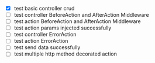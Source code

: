 - [x] test basic controller crud
- [ ] test controller BeforeAction and AfterAction Middleware
- [ ] test action BeforeAction and AfterAction Middleware
- [ ] test action params injected successfully
- [ ] test controller ErrorAction
- [ ] test action ErrorAction
- [ ] test send data successfully
- [ ] test multiple http method decorated action